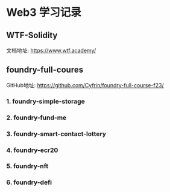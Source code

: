 # Web3 学习记录

## WTF-Solidity

文档地址: https://www.wtf.academy/

## foundry-full-coures

GitHub地址: https://github.com/Cyfrin/foundry-full-course-f23/

### 1. foundry-simple-storage

### 2. foundry-fund-me

### 3. foundry-smart-contact-lottery

### 4. foundry-ecr20

### 5. foundry-nft

### 6. foundry-defi